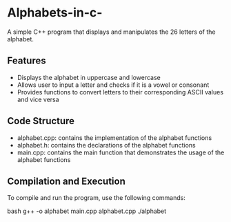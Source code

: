 # Alphabets-in-c-

A simple C++ program that displays and manipulates the 26 letters of the alphabet.

## Features

- Displays the alphabet in uppercase and lowercase
- Allows user to input a letter and checks if it is a vowel or consonant
- Provides functions to convert letters to their corresponding ASCII values and vice versa

## Code Structure

- alphabet.cpp: contains the implementation of the alphabet functions
- alphabet.h: contains the declarations of the alphabet functions
- main.cpp: contains the main function that demonstrates the usage of the alphabet functions

## Compilation and Execution

To compile and run the program, use the following commands:


bash
g++ -o alphabet main.cpp alphabet.cpp
./alphabet
